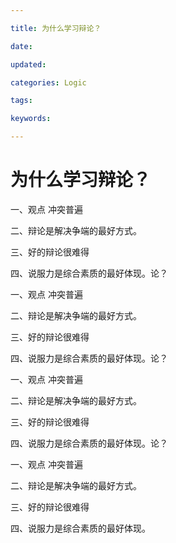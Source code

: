 ```yaml
---

title: 为什么学习辩论？

date: 

updated: 

categories: Logic

tags: 

keywords: 

---
```

# 为什么学习辩论？

一、观点 冲突普遍

二、辩论是解决争端的最好方式。

三、好的辩论很难得

四、说服力是综合素质的最好体现。论？

一、观点 冲突普遍

二、辩论是解决争端的最好方式。

三、好的辩论很难得

四、说服力是综合素质的最好体现。论？

一、观点 冲突普遍

二、辩论是解决争端的最好方式。

三、好的辩论很难得

四、说服力是综合素质的最好体现。论？

一、观点 冲突普遍

二、辩论是解决争端的最好方式。

三、好的辩论很难得

四、说服力是综合素质的最好体现。